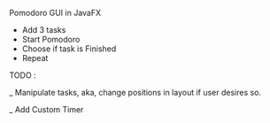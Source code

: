 Pomodoro GUI in JavaFX

- Add 3 tasks
- Start Pomodoro
- Choose if task is Finished
- Repeat


TODO :


_ Manipulate tasks, aka, change positions in layout if user desires so.


_ Add Custom Timer
